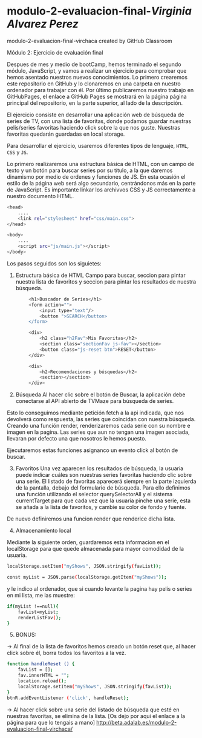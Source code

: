 # modulo-2-evaluacion-final-_Virginia Alvarez Perez_
modulo-2-evaluacion-final-virchaca created by GitHub Classroom

Módulo 2: Ejercicio de evaluación final

Despues de mes y medio de bootCamp, hemos terminado el segundo módulo, JavaScript, y vamos a realizar un ejercicio para comprobar que hemos asentado nuestros nuevos conocimientos.
Lo primero crearemos este repositorio en GitHub y lo clonaremos en una carpeta en nuestro ordenador para trabajar con él. Por último publicaremos nuestro trabajo en GitHubPages, el enlace a GitHub Pages se mostrará en la página página principal del repositorio, en la parte superior, al lado de la descripción.

El ejercicio consiste en desarrollar una aplicación web de búsqueda de series de TV, con una lista de favoritas, donde podamos guardar nuestras pelis/series favoritas haciendo click sobre la que nos guste.
Nuestras favoritas quedarán guardadas en local storage.

Para desarrollar el ejercicio, usaremos diferentes tipos de lenguaje, `HTML`, `CSS` y `JS`.

Lo primero realizaremos una estructura básica de HTML, con un campo de texto y un botón para buscar series por su título, a la que daremos dinamismo por medio de ordenes y funciones de JS. 
En esta ocasión el estilo de la página web será algo secundario, centrándonos más en la parte de JavaScript.
Es importante linkar los archivvos CSS y JS correctamente a nuestro documento HTML.
```bash
<head>
	....
	<link rel="stylesheet" href="css/main.css">
</head>
```
```bash
<body>
	....
	<script src="js/main.js"></script>
</body>
```

Los pasos seguidos son los siguietes:

1. Estructura básica de HTML
Campo para buscar, seccion para pintar nuestra lista de favoritos y seccion para pintar los resultados de nuestra búsqueda.
```bash
        <h1>Buscador de Series</h1>
        <form action="">
            <input type="text"/>
            <button ">SEARCH</button>
        </form>
```
```bash
        <div>
            <h2 class="h2Fav">Mis Favoritas</h2>
            <section class="sectionFav js-fav"></section>
            <button class="js-reset btn">RESET</button>
        </div>
```
```bash
        <div>
            <h2>Recomendaciones y búsquedas</h2>
            <section></section>
        </div> 
```
2. Búsqueda
Al hacer clic sobre el botón de Buscar, la aplicación debe conectarse al API abierto de TVMaze para
búsqueda de series. 

Esto lo conseguimos mediante petición fetch a la api indicada, que nos devolverá como respuesta, las series que coincidan con nuestra búsqueda.
Creando una función render, renderizaremos cada serie con su nombre e imagen en la pagina. Las series que aun no tengan una imagen asociada, llevaran por defecto una que nosotros le hemos puesto.

Ejecutaremos estas funciones asignanco un evento click al botón de buscar.

3. Favoritos
Una vez aparecen los resultados de búsqueda, la usuaria puede indicar cuáles son nuestras series
favoritas haciendo clic sobre una serie. El listado de favoritas aparecerá siempre en la parte izquierda de la pantalla, debajo del formulario de búsqueda. 
Para ello definimos una función utilizando el selector querySelectorAll y el sistema currentTarget para que cada vez que la usuaria pinche una serie, esta se añada a la lista de favoritos, y cambie su color de fondo y fuente.

De nuevo definiremos una funcion render que renderice dicha lista.

4. Almacenamiento local

Mediante la siguiente orden, guardaremos esta informacion en el localStorage para que quede almacenada para mayor comodidad de la usuaria.
```bash
localStorage.setItem("myShows", JSON.stringify(favList));

const myList = JSON.parse(localStorage.getItem("myShows"));
```
y le indico al ordenador, que si cuando levante la pagina hay pelis o series en mi lista, me las muestre:
```bash
if(myList !==null){
    favList=myList;
    renderListFav();
}
```

5. BONUS: 

-> Al final de la lista de favoritos hemos creado un botón reset que, al hacer click sobre él, borra todos los favoritos a la vez.
```bash
function handleReset () {
    favList = [];
    fav.innerHTML = "";
    location.reload();
    localStorage.setItem("myShows", JSON.stringify(favList));
}
btnR.addEventListener ('click', handleReset);
```
-> Al hacer click sobre una serie del listado de búsqueda que esté en nuestras favoritas, se elimina de la lista.
[Os dejo por aqui el enlace a la página para que lo tengais a mano]
http://beta.adalab.es/modulo-2-evaluacion-final-virchaca/


